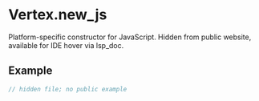 # Vertex.new_js

Platform-specific constructor for JavaScript.
Hidden from public website, available for IDE hover via lsp_doc.

## Example

```rust
// hidden file; no public example
```
